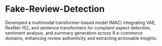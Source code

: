 # Fake-Review-Detection
 Developed a multimodal transformer-based model (MAC) integrating VAE, ResNet-152, and sentence transformers for complaint aspect detection, sentiment analysis, and summary generation across 9 e-commerce domains, enhancing review authenticity and extracting actionable insights.

